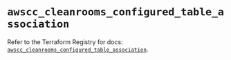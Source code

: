 # `awscc_cleanrooms_configured_table_association`

Refer to the Terraform Registry for docs: [`awscc_cleanrooms_configured_table_association`](https://registry.terraform.io/providers/hashicorp/awscc/0.70.0/docs/resources/cleanrooms_configured_table_association).
